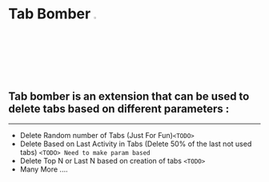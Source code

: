 
# Tab Bomber <img src="https://cdn.icon-icons.com/icons2/1465/PNG/512/409bomb_100833.png" width="3%" height="3%">

## Tab bomber is an extension that can be used to delete tabs based on different parameters : 
-----

 * Delete Random number of Tabs (Just For Fun)`<TODO>`
 * Delete Based on Last Activity in Tabs (Delete 50% of the last not used tabs) `<TODO> Need to make param based`
 * Delete Top N or Last N based on creation of tabs `<TODO>`
 * Many More ....
